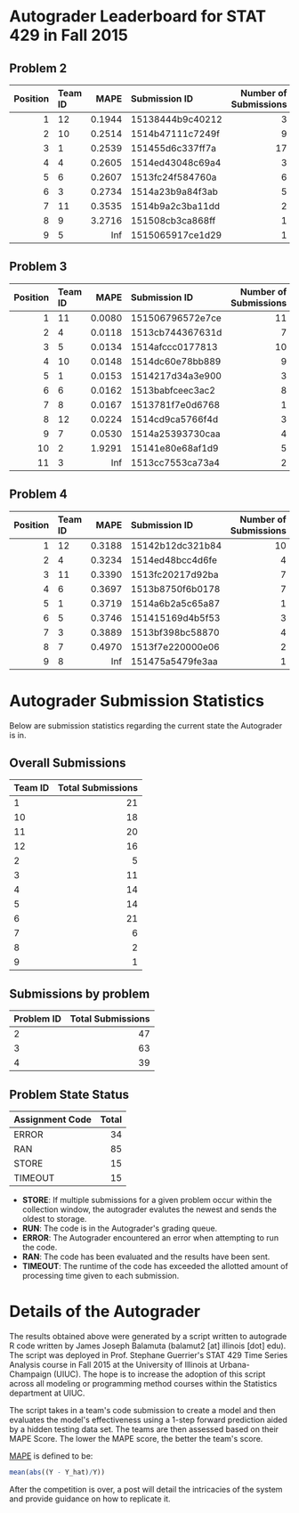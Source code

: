 Autograder Leaderboard for STAT 429 in Fall 2015
================================================

Problem 2
---------

|  Position| Team ID |    MAPE| Submission ID    |  Number of Submissions|
|---------:|:--------|-------:|:-----------------|----------------------:|
|         1| 12      |  0.1944| 15138444b9c40212 |                      3|
|         2| 10      |  0.2514| 1514b47111c7249f |                      9|
|         3| 1       |  0.2539| 151455d6c337ff7a |                     17|
|         4| 4       |  0.2605| 1514ed43048c69a4 |                      3|
|         5| 6       |  0.2607| 1513fc24f584760a |                      6|
|         6| 3       |  0.2734| 1514a23b9a84f3ab |                      5|
|         7| 11      |  0.3535| 1514b9a2c3ba11dd |                      2|
|         8| 9       |  3.2716| 151508cb3ca868ff |                      1|
|         9| 5       |     Inf| 1515065917ce1d29 |                      1|

Problem 3
---------

|  Position| Team ID |    MAPE| Submission ID    |  Number of Submissions|
|---------:|:--------|-------:|:-----------------|----------------------:|
|         1| 11      |  0.0080| 151506796572e7ce |                     11|
|         2| 4       |  0.0118| 1513cb744367631d |                      7|
|         3| 5       |  0.0134| 1514afccc0177813 |                     10|
|         4| 10      |  0.0148| 1514dc60e78bb889 |                      9|
|         5| 1       |  0.0153| 1514217d34a3e900 |                      3|
|         6| 6       |  0.0162| 1513babfceec3ac2 |                      8|
|         7| 8       |  0.0167| 1513781f7e0d6768 |                      1|
|         8| 12      |  0.0224| 1514cd9ca5766f4d |                      3|
|         9| 7       |  0.0530| 1514a25393730caa |                      4|
|        10| 2       |  1.9291| 15141e80e68af1d9 |                      5|
|        11| 3       |     Inf| 1513cc7553ca73a4 |                      2|

Problem 4
---------

|  Position| Team ID |    MAPE| Submission ID    |  Number of Submissions|
|---------:|:--------|-------:|:-----------------|----------------------:|
|         1| 12      |  0.3188| 15142b12dc321b84 |                     10|
|         2| 4       |  0.3234| 1514ed48bcc4d6fe |                      4|
|         3| 11      |  0.3390| 1513fc20217d92ba |                      7|
|         4| 6       |  0.3697| 1513b8750f6b0178 |                      7|
|         5| 1       |  0.3719| 1514a6b2a5c65a87 |                      1|
|         6| 5       |  0.3746| 151415169d4b5f53 |                      3|
|         7| 3       |  0.3889| 1513bf398bc58870 |                      4|
|         8| 7       |  0.4970| 1513f7e220000e06 |                      2|
|         9| 8       |     Inf| 151475a5479fe3aa |                      1|

Autograder Submission Statistics
================================

Below are submission statistics regarding the current state the Autograder is in.

Overall Submissions
-------------------

| Team ID |  Total Submissions|
|:--------|------------------:|
| 1       |                 21|
| 10      |                 18|
| 11      |                 20|
| 12      |                 16|
| 2       |                  5|
| 3       |                 11|
| 4       |                 14|
| 5       |                 14|
| 6       |                 21|
| 7       |                  6|
| 8       |                  2|
| 9       |                  1|

Submissions by problem
----------------------

| Problem ID |  Total Submissions|
|:-----------|------------------:|
| 2          |                 47|
| 3          |                 63|
| 4          |                 39|

Problem State Status
--------------------

| Assignment Code |  Total|
|:----------------|------:|
| ERROR           |     34|
| RAN             |     85|
| STORE           |     15|
| TIMEOUT         |     15|

-   **STORE**: If multiple submissions for a given problem occur within the collection window, the autograder evalutes the newest and sends the oldest to storage.
-   **RUN**: The code is in the Autograder's grading queue.
-   **ERROR**: The Autograder encountered an error when attempting to run the code.
-   **RAN**: The code has been evaluated and the results have been sent.
-   **TIMEOUT**: The runtime of the code has exceeded the allotted amount of processing time given to each submission.

Details of the Autograder
=========================

The results obtained above were generated by a script written to autograde R code written by James Joseph Balamuta (balamut2 [at] illinois [dot] edu). The script was deployed in Prof. Stephane Guerrier's STAT 429 Time Series Analysis course in Fall 2015 at the University of Illinois at Urbana-Champaign (UIUC). The hope is to increase the adoption of this script across all modeling or programming method courses within the Statistics department at UIUC.

The script takes in a team's code submission to create a model and then evaluates the model's effectiveness using a 1-step forward prediction aided by a hidden testing data set. The teams are then assessed based on their MAPE Score. The lower the MAPE score, the better the team's score.

[MAPE](https://en.wikipedia.org/wiki/Mean_absolute_percentage_error) is defined to be:

``` r
mean(abs((Y - Y_hat)/Y))
```

After the competition is over, a post will detail the intricacies of the system and provide guidance on how to replicate it.
